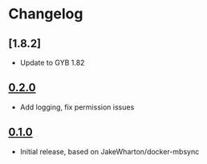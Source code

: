 # Changelog

## [1.8.2]

- Update to GYB 1.82

## [0.2.0]

- Add logging, fix permission issues

## [0.1.0]

- Initial release, based on JakeWharton/docker-mbsync

[0.2.0]: https://github.com/paour/docker-gyb/releases/tag/0.2.0
[0.1.0]: https://github.com/paour/docker-gyb/releases/tag/0.1.0
